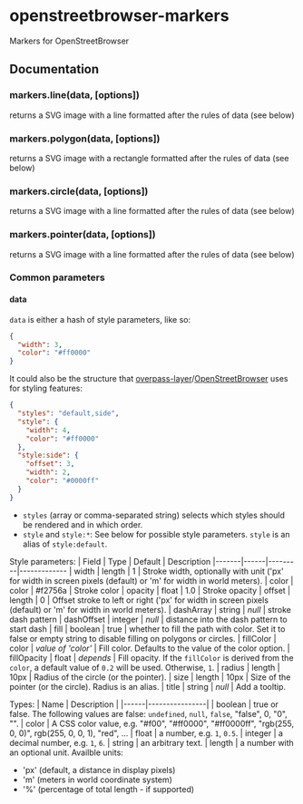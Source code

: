 # openstreetbrowser-markers
Markers for OpenStreetBrowser

## Documentation
### markers.line(data, [options])
returns a SVG image with a line formatted after the rules of data (see below)

### markers.polygon(data, [options])
returns a SVG image with a rectangle formatted after the rules of data (see below)

### markers.circle(data, [options])
returns a SVG image with a line formatted after the rules of data (see below)

### markers.pointer(data, [options])
returns a SVG image with a line formatted after the rules of data (see below)

### Common parameters
#### data
`data` is either a hash of style parameters, like so:
```json
{
  "width": 3,
  "color": "#ff0000"
}
```

It could also be the structure that [overpass-layer](https://github.com/plepe/overpass-layer)/[OpenStreetBrowser](https://github.com/plepe/OpenStreetBrowser) uses for styling features:
```json
{
  "styles": "default,side",
  "style": {
    "width": 4,
    "color": "#ff0000"
  },
  "style:side": {
    "offset": 3,
    "width": 2,
    "color": "#0000ff"
  }
}
```

* `styles` (array or comma-separated string) selects which styles should be rendered and in which order.
* `style` and `style:*`: See below for possible style parameters. `style` is an alias of `style:default`.

Style parameters:
| Field | Type | Default | Description
|-------|------|---------|-------------
| width | length | 1 | Stroke width, optionally with unit ('px' for width in screen pixels (default) or 'm' for width in world meters).
| color | color | #f2756a | Stroke color
| opacity | float | 1.0 | Stroke opacity
| offset | length | 0 | Offset stroke to left or right ('px' for width in screen pixels (default) or 'm' for width in world meters).
| dashArray | string | *null* | stroke dash pattern
| dashOffset | integer | *null* | distance into the dash pattern to start dash
| fill | boolean | true | whether to fill the path with color. Set it to false or empty string to disable filling on polygons or circles.
| fillColor | color | *value of 'color'* | Fill color. Defaults to the value of the color option.
| fillOpacity | float | *depends* | Fill opacity. If the `fillColor` is derived from the `color`, a default value of `0.2` will be used. Otherwise, `1`.
| radius | length | 10px | Radius of the circle (or the pointer).
| size | length | 10px | Size of the pointer (or the circle). Radius is an alias.
| title | string | *null* | Add a tooltip.

Types:
| Name | Description    |
|------|----------------|
| boolean | true or false. The following values are false: `undefined`, `null`, `false`, "false", 0, "0", "".
| color | A CSS color value, e.g. "#f00", "#ff0000", "#ff0000ff", "rgb(255, 0, 0)", rgb(255, 0, 0, 1), "red", ...
| float | a number, e.g. `1`, `0.5`.
| integer | a decimal number, e.g. `1`, `6`.
| string | an arbitrary text.
| length | a number with an optional unit. Availble units:<ul><li>'px' (default, a distance in display pixels)</li><li>'m' (meters in world coordinate system)</li><li>'%' (percentage of total length - if supported)</li>
